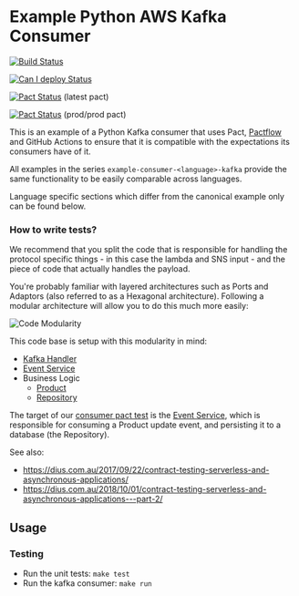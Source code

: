 # Example Python AWS Kafka Consumer

[![Build Status](https://github.com/pactflow/example-consumer-python-kafka/actions/workflows/build.yml/badge.svg)](https://github.com/pactflow/example-consumer-python-kafka/actions)

[![Can I deploy Status](https://test.pactflow.io/pacticipants/pactflow-example-consumer-python-kafka/branches/main/latest-version/can-i-deploy/to-environment/production/badge.svg)](https://test.pactflow.io/pacticipants/pactflow-example-consumer-python-kafka/branches/main/latest-version/can-i-deploy/to-environment/production/badge)

[![Pact Status](https://test.pactflow.io/pacts/provider/pactflow-example-provider-python-kafka/consumer/pactflow-example-consumer-python-kafka/latest/badge.svg?label=consumer)](https://test.pactflow.io/pacts/provider/pactflow-example-provider-python-kafka/consumer/pactflow-example-consumer-python-kafka/latest) (latest pact)

[![Pact Status](https://test.pactflow.io/matrix/provider/pactflow-example-provider-python-kafka/latest/main/consumer/pactflow-example-consumer-python-kafka/latest/main/badge.svg?label=consumer)](https://test.pactflow.io/pacts/provider/pactflow-example-provider-python-kafka/consumer/pactflow-example-consumer-python-kafka/latest/prod) (prod/prod pact)

This is an example of a Python Kafka consumer that uses Pact, [Pactflow](https://pactflow.io) and GitHub Actions to ensure that it is compatible with the expectations its consumers have of it.

All examples in the series `example-consumer-<language>-kafka` provide the same functionality to be easily comparable across languages.

Language specific sections which differ from the canonical example only can be found below.

### How to write tests?

We recommend that you split the code that is responsible for handling the protocol specific things - in this case the lambda and SNS input - and the piece of code that actually handles the payload.

You're probably familiar with layered architectures such as Ports and Adaptors (also referred to as a Hexagonal architecture). Following a modular architecture will allow you to do this much more easily:

![Code Modularity](docs/ports-and-adapters.png "Code Modularity")

This code base is setup with this modularity in mind:

- [Kafka Handler](src/_kafka/product.py)
- [Event Service](src/product/product_service.py)
- Business Logic
  - [Product](src/product/product.py)
  - [Repository](src/product/product_repository.py)

The target of our [consumer pact test](tests/unit/product_service_pact_test.py) is the [Event Service](src/product/product_service.py), which is responsible for consuming a Product update event, and persisting it to a database (the Repository).

See also:

- https://dius.com.au/2017/09/22/contract-testing-serverless-and-asynchronous-applications/
- https://dius.com.au/2018/10/01/contract-testing-serverless-and-asynchronous-applications---part-2/

## Usage

### Testing

- Run the unit tests: `make test`
- Run the kafka consumer: `make run`